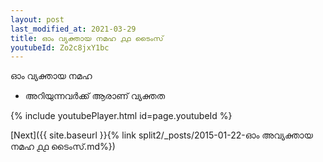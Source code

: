 ```yaml
---
layout: post
last_modified_at: 2021-03-29
title: ഓം വ്യക്തായ നമഹ ൧൧ ടൈംസ്
youtubeId: Zo2c8jxY1bc
---
```

 
 
 ഓം വ്യക്തായ നമഹ 
 
 -  അറിയുന്നവർക്ക് ആരാണ് വ്യക്തത 
 
  
 
  
 
 
 
 
 
 


{% include youtubePlayer.html id=page.youtubeId %}
 
[Next]({{ site.baseurl }}{% link  split2/_posts/2015-01-22-ഓം അവ്യക്തായ നമഹ ൧൧ ടൈംസ്.md%})
 
